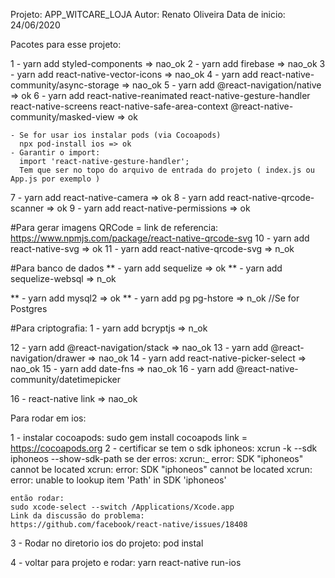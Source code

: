 Projeto: APP_WITCARE_LOJA
Autor: Renato Oliveira
Data de inicio: 24/06/2020

Pacotes para esse projeto:

1 - yarn add styled-components => nao_ok
2 - yarn add firebase => nao_ok 
3 - yarn add react-native-vector-icons => nao_ok
4 - yarn add react-native-community/async-storage => nao_ok
5 - yarn add @react-navigation/native => ok
6 - yarn add react-native-reanimated react-native-gesture-handler react-native-screens react-native-safe-area-context @react-native-community/masked-view => ok

    - Se for usar ios instalar pods (via Cocoapods) 
      npx pod-install ios => ok
    - Garantir o import:
      import 'react-native-gesture-handler';
      Tem que ser no topo do arquivo de entrada do projeto ( index.js ou App.js por exemplo )

7 - yarn add react-native-camera => ok
8 - yarn add react-native-qrcode-scanner => ok
9 - yarn add react-native-permissions => ok

#Para gerar imagens QRCode = link de referencia: https://www.npmjs.com/package/react-native-qrcode-svg
10 - yarn add react-native-svg => ok
11 - yarn add react-native-qrcode-svg => n_ok

#Para banco de dados
** - yarn add sequelize => ok
** - yarn add sequelize-websql => n_ok

** - yarn add mysql2 => ok
** - yarn add pg pg-hstore => n_ok //Se for Postgres

#Para criptografia:
1 - yarn add bcryptjs => n_ok


12 - yarn add @react-navigation/stack => nao_ok
13 - yarn add @react-navigation/drawer => nao_ok
14 - yarn add react-native-picker-select => nao_ok
15 - yarn add date-fns => nao_ok
16 - yarn add @react-native-community/datetimepicker

16 - react-native link => nao_ok

Para rodar em ios:

1 - instalar cocoapods:
    sudo gem install cocoapods
    link = https://cocoapods.org
2 - certificar se tem o sdk iphoneos:
    xcrun -k --sdk iphoneos --show-sdk-path
    se der erros:
    xcrun:_ error: SDK "iphoneos" cannot be located
    xcrun: error: SDK "iphoneos" cannot be located
    xcrun: error: unable to lookup item 'Path' in SDK 'iphoneos'

    então rodar:
    sudo xcode-select --switch /Applications/Xcode.app
    Link da discussão do problema:
    https://github.com/facebook/react-native/issues/18408
3 - Rodar no diretorio ios do projeto:
    pod instal

4 - voltar para projeto e rodar:
    yarn react-native run-ios